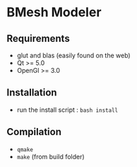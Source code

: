 # BMesh Modeler

## Requirements

* glut and blas (easily found on the web)
* Qt >= 5.0
* OpenGl >= 3.0

## Installation

* run the install script : ```bash install```

## Compilation 

* ```qmake```
* ```make``` (from build folder)
